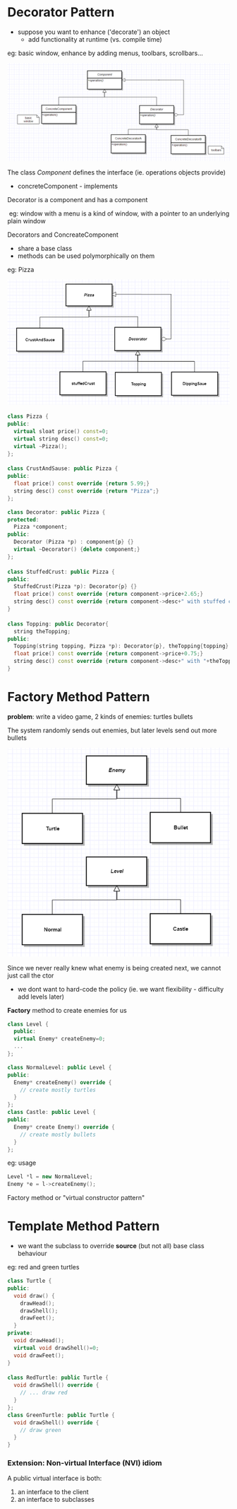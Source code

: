 # Decorator Pattern

- suppose you want to enhance ('decorate') an object
  - add functionality at runtime (vs. compile time)

eg: basic window, enhance by adding menus, toolbars, scrollbars...

![componentClass](./img/components.png)

The class *Component* defines the interface (ie. operations objects provide)

- concreteComponent - implements

Decorator is a component and has a component 

​	eg: window with a menu is a kind of window, with a pointer to an underlying plain window

Decorators and ConcreateComponent 

- share a base class
- methods can be used polymorphically on them

eg: Pizza

![pizza](./img/pizza.png)

``` c++
class Pizza {
public:
  virtual sloat price() const=0;
  virtual string desc() const=0;
  virtual ~Pizza();
};

class CrustAndSause: public Pizza {
public:
  float price() const override {return 5.99;}
  string desc() const override {return "Pizza";}
};
```

``` c++
class Decorator: public Pizza {
protected:
  Pizza *component;
public:
  Decorator (Pizza *p) : component{p} {}
  virtual ~Decorator() {delete component;}
};

class StuffedCrust: public Pizza {
public:
  StuffedCrust(Pizza *p): Decorator{p} {}
  float price() const override {return component->price+2.65;}
  string desc() const override {return component->desc+" with stuffed crust";}
}

class Topping: public Decorator{
  string theTopping;
public:
  Topping(string topping, Pizza *p): Decorator{p}, theTopping{topping} {}
  float price() const override {return component->price+0.75;}
  string desc() const override {return component->desc+" with "+theTopping;}
}
```



# Factory Method Pattern

**problem**: write a video game, 2 kinds of enemies: turtles bullets

The system randomly sends out enemies, but later levels send out more bullets

![game](./img/game.png)

Since we never really knew what enemy is being created next, we cannot just call the ctor

- we dont want to hard-code the policy (ie. we want flexibility - difficulty add levels later)

**Factory** method to create enemies for us

``` c++
class Level {
  public:
  virtual Enemy* createEnemy=0;
  ...
};
```

``` c++
class NormalLevel: public Level {
public:
  Enemy* createEnemy() override {
    // create mostly turtles
  }
};
class Castle: public Level {
public:
  Enemy* create Enemy() override { 
    // create mostly bullets
  }
};
```

eg: usage

```c++
Level *l = new NormalLevel;
Enemy *e = l->createEnemy();
```

Factory method or "virtual constructor pattern"



# Template Method Pattern

- we want the subclass to override **source** (but not all) base class behaviour

eg: red and green turtles

```c++
class Turtle {
public:
  void draw() {
    drawHead();
    drawShell();
    drawFeet();
  }
private:
  void drawHead();
  virtual void drawShell()=0;
  void drawFeet();
}

class RedTurtle: public Turtle {
  void drawShell() override {
    // ... draw red
  }
};
class GreenTurtle: public Turtle {
  void drawShell() override {
    // draw green
  }
}
```



### Extension: Non-virtual Interface (NVI) idiom

A public virtual interface is both:

1. an interface to the client
2. an interface to subclasses

